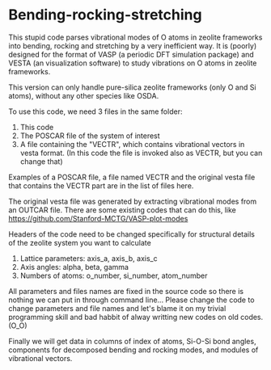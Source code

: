 # Bending-rocking-stretching
This stupid code parses vibrational modes of O atoms in zeolite frameworks into bending, rocking and stretching by a very inefficient way.
It is (poorly) designed for the format of VASP (a periodic DFT simulation package) and VESTA (an visualization software) to study vibrations on O atoms in zeolite frameworks.

This version can only handle pure-silica zeolite frameworks (only O and Si atoms), without any other species like OSDA.

To use this code, we need 3 files in the same folder:
1) This code
2) The POSCAR file of the system of interest
3) A file containing the "VECTR", which contains vibrational vectors in vesta format. (In this code the file is invoked also as VECTR, but you can change that)

Examples of a POSCAR file, a file named VECTR and the original vesta file that contains the VECTR part are in the list of files here.

The original vesta file was generated by extracting vibrational modes from an OUTCAR file. There are some existing codes that can do this, like https://github.com/Stanford-MCTG/VASP-plot-modes

Headers of the code need to be changed specifically for structural details of the zeolite system you want to calculate
1) Lattice parameters: axis_a, axis_b, axis_c
2) Axis angles: alpha, beta, gamma
3) Numbers of atoms: o_number, si_number, atom_number

All parameters and files names are fixed in the source code so there is nothing we can put in through command line...
Please change the code to change parameters and file names and let's blame it on my trivial programming skill and bad habbit of alway writting new codes on old codes.(O_O)

Finally we will get data in columns of index of atoms, Si-O-Si bond angles, components for decomposed bending and rocking modes, and modules of vibrational vectors.
